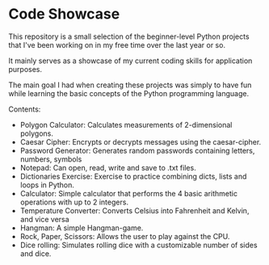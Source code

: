 # Code Showcase
This repository is a small selection of the beginner-level Python projects
that I've been working on in my free time over the last year or so.

It mainly serves as a showcase of my current coding skills for application purposes.

The main goal I had when creating these projects was simply to have fun while learning the basic concepts of the Python programming language. 


Contents:
  - Polygon Calculator:    Calculates measurements of 2-dimensional polygons.
  - Caesar Cipher:         Encrypts or decrypts messages using the caesar-cipher.
  - Password Generator:    Generates random passwords containing letters, numbers, symbols
  - Notepad:               Can open, read, write and save to .txt files.
  - Dictionaries Exercise: Exercise to practice combining dicts, lists and loops in Python.
  - Calculator:            Simple calculator that performs the 4 basic arithmetic operations with up to 2 integers.
  - Temperature Converter: Converts Celsius into Fahrenheit and Kelvin, and vice versa
  - Hangman:               A simple Hangman-game.
  - Rock, Paper, Scissors: Allows the user to play against the CPU.
  - Dice rolling:          Simulates rolling dice with a customizable number of sides and dice.



